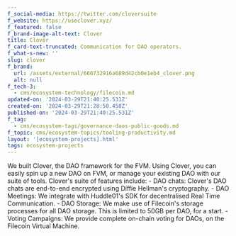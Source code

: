 ```yaml
---
f_social-media: https://twitter.com/cloversuite
f_website: https://useclover.xyz/
f_featured: false
f_brand-image-alt-text: Clover
title: Clover
f_card-text-truncated: Communication for DAO operators.
f_what-s-new: ''
slug: clover
f_brand:
  url: /assets/external/660732916a689d42cb0e1eb4_clover.png
  alt: null
f_tech-3:
  - cms/ecosystem-technology/filecoin.md
updated-on: '2024-03-29T21:40:25.531Z'
created-on: '2024-03-29T21:28:50.458Z'
published-on: '2024-03-29T21:40:25.531Z'
f_tag:
  - cms/ecosystem-tags/governance-daos-public-goods.md
f_topic: cms/ecosystem-topics/tooling-productivity.md
layout: '[ecosystem-projects].html'
tags: ecosystem-projects
---
```


We built Clover, the DAO framework for the FVM. Using Clover, you can easily spin up a new DAO on FVM, or manage your existing DAO with our suite of tools. Clover's suite of features include: - DAO chats: Clover's DAO chats are end-to-end encrypted using Diffie Hellman's cryptography. - DAO Meetings: We integrate with Huddle01's SDK for decentralised Real Time Communication. - DAO Storage: We make use of Filecoin's storage processes for all DAO storage. This is limited to 50GB per DAO, for a start. - Voting Campaigns: We provide complete on-chain voting for DAOs, on the Filecoin Virtual Machine.
